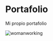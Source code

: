 # Portafolio
 Mi propio  portafolio


![womanworking](https://user-images.githubusercontent.com/84696500/142780154-0ace920d-1d15-458a-8fd8-af9013007ebd.png)
